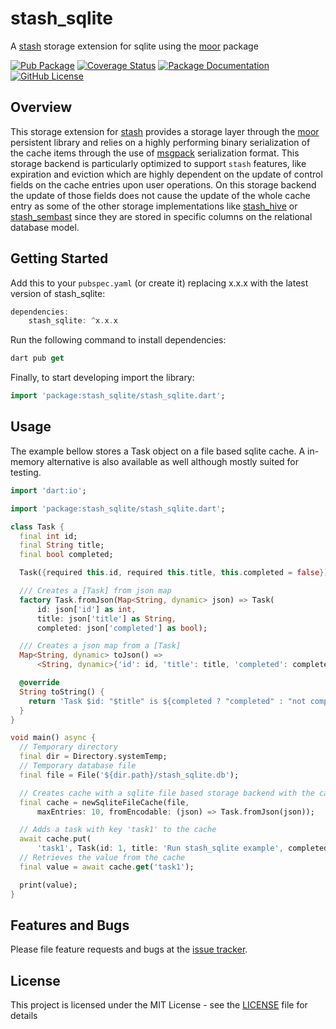 # stash_sqlite
A [stash](https://github.com/ivoleitao/stash) storage extension for sqlite using the [moor](https://pub.dev/packages/moor) package

[![Pub Package](https://img.shields.io/pub/v/stash_sqlite.svg?style=flat-square)](https://pub.dartlang.org/packages/stash_sqlite)
[![Coverage Status](https://codecov.io/gh/ivoleitao/stash/graph/badge.svg?flag=stash_sqlite)](https://codecov.io/gh/ivoleitao/stash)
[![Package Documentation](https://img.shields.io/badge/doc-stash_sqlite-blue.svg)](https://www.dartdocs.org/documentation/stash_sqlite/latest)
[![GitHub License](https://img.shields.io/badge/License-MIT-yellow.svg)](https://opensource.org/licenses/MIT)

## Overview

This storage extension for [stash](https://pub.dartlang.org/packages/stash) provides a storage layer through the [moor](https://pub.dev/packages/moor) persistent library and relies on a highly performing binary serialization of the cache items through the use of [msgpack](https://msgpack.org) serialization format. This storage backend is particularly optimized to support `stash` features, like expiration and eviction which are highly dependent on the update of control fields on the cache entries upon user operations. On this storage backend the update of those fields does not cause the update of the whole cache entry as some of the other storage implementations like [stash_hive](https://pub.dartlang.org/packages/stash_hive) or [stash_sembast](https://pub.dartlang.org/packages/stash_sembast) since they are stored in specific columns on the relational database model.

## Getting Started

Add this to your `pubspec.yaml` (or create it) replacing x.x.x with the latest version of stash_sqlite:

```dart
dependencies:
    stash_sqlite: ^x.x.x
```

Run the following command to install dependencies:

```dart
dart pub get
```

Finally, to start developing import the library:

```dart
import 'package:stash_sqlite/stash_sqlite.dart';
```

## Usage

The example bellow stores a Task object on a file based sqlite cache. A in-memory alternative is also available as well although mostly suited for testing.

```dart
import 'dart:io';

import 'package:stash_sqlite/stash_sqlite.dart';

class Task {
  final int id;
  final String title;
  final bool completed;

  Task({required this.id, required this.title, this.completed = false});

  /// Creates a [Task] from json map
  factory Task.fromJson(Map<String, dynamic> json) => Task(
      id: json['id'] as int,
      title: json['title'] as String,
      completed: json['completed'] as bool);

  /// Creates a json map from a [Task]
  Map<String, dynamic> toJson() =>
      <String, dynamic>{'id': id, 'title': title, 'completed': completed};

  @override
  String toString() {
    return 'Task $id: "$title" is ${completed ? "completed" : "not completed"}';
  }
}

void main() async {
  // Temporary directory
  final dir = Directory.systemTemp;
  // Temporary database file
  final file = File('${dir.path}/stash_sqlite.db');

  // Creates cache with a sqlite file based storage backend with the capacity of 10 entries
  final cache = newSqliteFileCache(file,
      maxEntries: 10, fromEncodable: (json) => Task.fromJson(json));

  // Adds a task with key 'task1' to the cache
  await cache.put(
      'task1', Task(id: 1, title: 'Run stash_sqlite example', completed: true));
  // Retrieves the value from the cache
  final value = await cache.get('task1');

  print(value);
}

```

## Features and Bugs

Please file feature requests and bugs at the [issue tracker][tracker].

[tracker]: https://github.com/ivoleitao/stash/issues/new

## License

This project is licensed under the MIT License - see the [LICENSE](https://github.com/ivoleitao/stash/blob/develop/packages/stash_hive/LICENSE) file for details